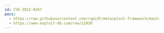 ```yaml
---
id: CVE-2012-0267
pocs:
  - https://raw.githubusercontent.com/rapid7/metasploit-framework/master/modules/exploits/windows/browser/ntr_activex_stopmodule.rb
  - https://www.exploit-db.com/raw/21839
---
```

